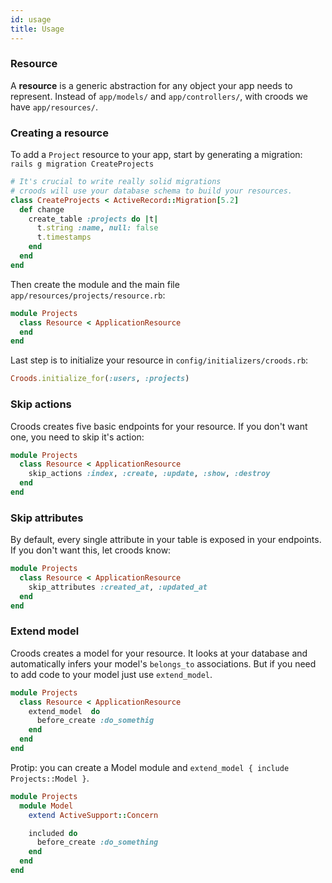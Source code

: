 ```yaml
---
id: usage
title: Usage
---
```


### Resource

A **resource** is a generic abstraction for any object your app needs to represent. Instead of `app/models/` and `app/controllers/`, with croods we have `app/resources/`.

### Creating a resource

To add a `Project` resource to your app, start by generating a migration:
`rails g migration CreateProjects`

```ruby
# It's crucial to write really solid migrations
# croods will use your database schema to build your resources.
class CreateProjects < ActiveRecord::Migration[5.2]
  def change
    create_table :projects do |t|
      t.string :name, null: false
      t.timestamps
    end
  end
end
```

Then create the module and the main file `app/resources/projects/resource.rb`:

```ruby
module Projects
  class Resource < ApplicationResource
  end
end
```

Last step is to initialize your resource in `config/initializers/croods.rb`:

```ruby
Croods.initialize_for(:users, :projects)
```

### Skip actions

Croods creates five basic endpoints for your resource. If you don't want one, you need to skip it's action:

```ruby
module Projects
  class Resource < ApplicationResource
    skip_actions :index, :create, :update, :show, :destroy
  end
end
```

### Skip attributes

By default, every single attribute in your table is exposed in your endpoints. If you don't want this, let croods know:

```ruby
module Projects
  class Resource < ApplicationResource
    skip_attributes :created_at, :updated_at
  end
end
```

### Extend model

Croods creates a model for your resource. It looks at your database and automatically infers your model's `belongs_to` associations. But if you need to add code to your model just use `extend_model`.

```ruby
module Projects
  class Resource < ApplicationResource
    extend_model  do
      before_create :do_somethig
    end
  end
end
```

Protip: you can create a Model module and `extend_model { include Projects::Model }`.

```ruby
module Projects
  module Model
    extend ActiveSupport::Concern

    included do
      before_create :do_something
    end
  end
end
```
